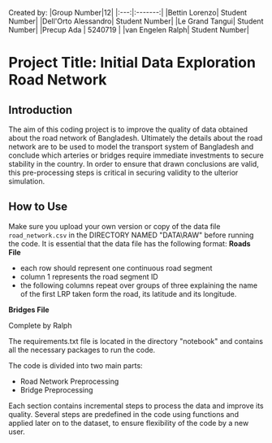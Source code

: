 Created by:
|Group Number|12|
|:---:|:-------:|
|Bettin Lorenzo| Student Number|
|Dell'Orto Alessandro| Student Number|
|Le Grand Tangui| Student Number|
|Precup Ada | 5240719 |
|van Engelen Ralph| Student Number|

# Project Title: Initial Data Exploration Road Network
## Introduction

The aim of this coding project is to improve the quality of data obtained about the road network of Bangladesh. Ultimately the details about the road network are to be used to model the transport system of Bangladesh and conclude which arteries or bridges require immediate investments to secure stability in the country. In order to ensure that drawn conclusions are valid, this pre-processing steps is critical in securing validity to the ulterior simulation.

## How to Use

Make sure you upload your own version or copy of the data file `road_network.csv` in the DIRECTORY NAMED "DATA\RAW" before running the code. 
It is essential that the data file has the following format:
**Roads File**
- each row should represent one continuous road segment
- column 1 represents the road segment ID
- the following columns repeat over groups of three explaining the name of the first LRP taken form the road, its latitude and its longitude. 

**Bridges File**

Complete by Ralph


The requirements.txt file is located in the directory "notebook" and contains all the necessary packages to run the code.


The code is divided into two main parts:
- Road Network Preprocessing
- Bridge Preprocessing

Each section contains incremental steps to process the data and improve its quality. Several steps are predefined in the code using functions and applied later on to the dataset, to ensure flexibility of the code by a new user.  